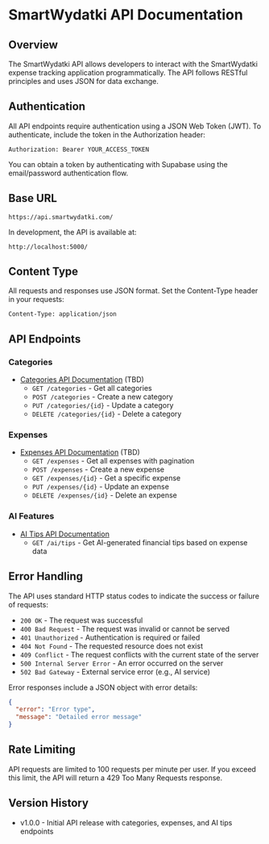 # SmartWydatki API Documentation

## Overview

The SmartWydatki API allows developers to interact with the SmartWydatki expense tracking application programmatically. The API follows RESTful principles and uses JSON for data exchange.

## Authentication

All API endpoints require authentication using a JSON Web Token (JWT). To authenticate, include the token in the Authorization header:

```
Authorization: Bearer YOUR_ACCESS_TOKEN
```

You can obtain a token by authenticating with Supabase using the email/password authentication flow.

## Base URL

```
https://api.smartwydatki.com/
```

In development, the API is available at:

```
http://localhost:5000/
```

## Content Type

All requests and responses use JSON format. Set the Content-Type header in your requests:

```
Content-Type: application/json
```

## API Endpoints

### Categories

- [Categories API Documentation](./api/categories.md) (TBD)
  - `GET /categories` - Get all categories
  - `POST /categories` - Create a new category
  - `PUT /categories/{id}` - Update a category
  - `DELETE /categories/{id}` - Delete a category

### Expenses

- [Expenses API Documentation](./api/expenses.md) (TBD)
  - `GET /expenses` - Get all expenses with pagination
  - `POST /expenses` - Create a new expense
  - `GET /expenses/{id}` - Get a specific expense
  - `PUT /expenses/{id}` - Update an expense
  - `DELETE /expenses/{id}` - Delete an expense

### AI Features

- [AI Tips API Documentation](./api/ai_tips.md)
  - `GET /ai/tips` - Get AI-generated financial tips based on expense data

## Error Handling

The API uses standard HTTP status codes to indicate the success or failure of requests:

- `200 OK` - The request was successful
- `400 Bad Request` - The request was invalid or cannot be served
- `401 Unauthorized` - Authentication is required or failed
- `404 Not Found` - The requested resource does not exist
- `409 Conflict` - The request conflicts with the current state of the server
- `500 Internal Server Error` - An error occurred on the server
- `502 Bad Gateway` - External service error (e.g., AI service)

Error responses include a JSON object with error details:

```json
{
  "error": "Error type",
  "message": "Detailed error message"
}
```

## Rate Limiting

API requests are limited to 100 requests per minute per user. If you exceed this limit, the API will return a 429 Too Many Requests response.

## Version History

- v1.0.0 - Initial API release with categories, expenses, and AI tips endpoints 
